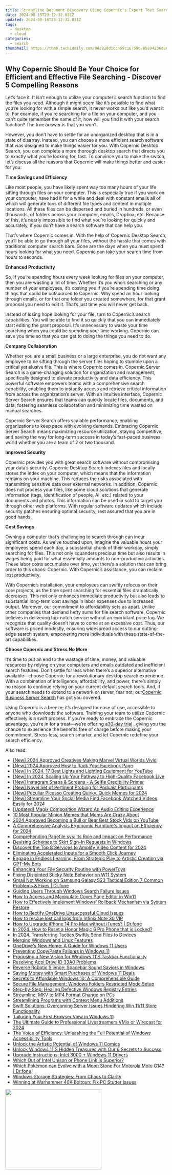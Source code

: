 ```yaml
---
title: Streamline Document Discovery Using Copernic's Expert Text Search Features for Professionals
date: 2024-08-15T23:12:32.031Z
updated: 2024-08-16T23:12:32.031Z
tags:
  - desktop
  - cloud
categories:
  - search
thumbnail: https://thmb.techidaily.com/0e3820d1cc459c1675907e5894236de62a82183359872714a0c5168c962bf67b.jpg
---
```


## Why Copernic Should Be Your Choice for Efficient and Effective File Searching - Discover 5 Compelling Reasons

Let’s face it. It isn’t enough to utilize your computer’s search function to find the files you need. Although it might seem like it’s possible to find what you’re looking for with a simple search, it never works out like you’d want it to. For example, if you’re searching for a file on your computer, and you can’t quite remember the name of it, how will you find it with your search function? The true answer is that you won’t.

 However, you don’t have to settle for an unorganized desktop that is in a state of disarray. Instead, you can choose a more efficient search software that was designed to make things easier for you. With Copernic Desktop Search, you can complete a more thorough desktop search that directs you to exactly what you’re looking for, fast. To convince you to make the switch, let’s discuss all the reasons that Copernic will make things better and easier for you:

**Time Savings and Efficiency**

 Like most people, you have likely spent way too many hours of your life sifting through files on your computer. This is especially true if you work on your computer, have had it for a while and deal with constant emails all of which will generate tons of different file types and content in multiple locations. All these files can be dispersed and buried in hundreds, or even thousands, of folders across your computer, emails, Dropbox, etc. Because of this, it’s nearly impossible to find what you’re looking for quickly and accurately, if you don’t have a search software that can help you.

 That’s where Copernic comes in. With the help of Copernic Desktop Search, you’ll be able to go through all your files, without the hassle that comes with traditional computer search bars. Gone are the days when you must spend hours looking for what you need. Copernic can take your search time from hours to seconds.

**Enhanced Productivity**

 So, if you’re spending hours every week looking for files on your computer, then you are wasting a lot of time. Whether it’s you who’s searching or any number of your employees, it’s costing you if you’re spending time doing things that could be outsourced to Copernic. Why spend an hour looking through emails, or for that one folder you created somewhere, for that grant proposal you need to edit it. That’s just time you will never get back.

 Instead of losing hope looking for your file, turn to Copernic’s search capabilities. You will be able to find it so quickly that you can immediately start editing the grant proposal. It’s unnecessary to waste your time searching when you could be spending your time working. Copernic can save you time so that you can get to doing the things you need to do.

**Company Collaboration**

 Whether you are a small business or a large enterprise, you do not want any employee to be sifting through the server files hoping to stumble upon a critical yet elusive file. This is where Copernic comes in. Copernic Server Search is a game-changing solution for organization and management, specifically designed to elevate productivity and data efficiency. This powerful software empowers teams with a comprehensive search capability, enabling them to instantly access and retrieve critical information from across the organization’s server. With an intuitive interface, Copernic Server Search ensures that teams can quickly locate files, documents, and data, fostering seamless collaboration and minimizing time wasted on manual searches.

 Copernic Server Search offers scalable performance, enabling organizations to keep pace with evolving demands. Embracing Copernic Server Search means maximizing resource utilization, staying competitive, and paving the way for long-term success in today’s fast-paced business world whether you are a team of 2 or two thousand.

**Improved Security**

 Copernic provides you with great search software without compromising your data’s security. Copernic Desktop Search indexes files and locally stores the index on your computer, which means that the information remains on your machine. This reduces the risks associated with transmitting sensitive data over external networks. In addition, Copernic does not process your files, like some cloud solutions that generate information (tags, identification of people, AI, etc.) related to your documents and photos. This information can be used or sold to target you through other web platforms. With regular software updates which include security patches ensuring optimal security, rest assured that you are in good hands.

**Cost Savings**

 Owning a computer that’s challenging to search through can incur significant costs. As we’ve touched upon, imagine the valuable hours your employees spend each day, a substantial chunk of their workday, simply searching for files. This not only squanders precious time but also results in wages being paid for what essentially amounts to non-productive activities. These labor costs accumulate over time, yet there’s a solution that can bring order to this chaos: Copernic. With Copernic’s assistance, you can reclaim lost productivity.

 With Copernic’s installation, your employees can swiftly refocus on their core projects, as the time spent searching for essential files dramatically decreases. This not only enhances immediate productivity but also leads to substantial long-term cost savings in labor expenses due to increased output. Moreover, our commitment to affordability sets us apart. Unlike other companies that demand hefty sums for file search software, Copernic believes in delivering top-notch service without an exorbitant price tag. We recognize that quality doesn’t have to come at an excessive cost. Thus, our software is priced modestly, ensuring widespread access to our cutting-edge search system, empowering more individuals with these state-of-the-art capabilities.

**Choose Copernic and Stress No More**

 It’s time to put an end to the wastage of time, money, and valuable resources by relying on your computers and emails outdated and inefficient search features. Don’t settle for less when there’s a superior alternative available—choose Copernic for a revolutionary desktop search experience. With a combination of intelligence, affordability, and power, there’s simply no reason to continue relying on your current default search tools. And, if your search needs to extend to a network or server, fear not; our[Copernic Business Server Search](https://tools.techidaily.com/copernic/download/) has got you covered.

 Using Copernic is a breeze; it’s designed for ease of use, accessible to anyone who downloads the software. Training your team to utilize Copernic effectively is a swift process. If you’re ready to embrace the Copernic advantage, you’re in for a treat—we’re offering a[30-day trial](https://tools.techidaily.com/copernic/download/) , giving you the chance to experience the benefits free of charge before making your commitment. Stress less, search smarter, and let Copernic redefine your search efficiency.

<ins class="adsbygoogle"
     style="display:block"
     data-ad-format="autorelaxed"
     data-ad-client="ca-pub-7571918770474297"
     data-ad-slot="1223367746"></ins>



<ins class="adsbygoogle"
     style="display:block"
     data-ad-client="ca-pub-7571918770474297"
     data-ad-slot="8358498916"
     data-ad-format="auto"
     data-full-width-responsive="true"></ins>

<span class="atpl-alsoreadstyle">Also read:</span>
<div><ul>
<li><a href="https://facebook-video-footage.techidaily.com/new-2024-approved-creatives-making-marvel-virtual-worlds-vivid/"><u>[New] 2024 Approved  Creatives Making Marvel Virtual Worlds Vivid</u></a></li>
<li><a href="https://facebook-video-recording.techidaily.com/new-2024-approved-how-to-rank-your-facebook-page/"><u>[New] 2024 Approved  How to Rank Your Facebook Page</u></a></li>
<li><a href="https://youtube-zero.techidaily.com/n-2024-17-best-lights-and-lighting-equipment-for-youtube/"><u>[New] In 2024, 17 Best Lights and Lighting Equipment for YouTube</u></a></li>
<li><a href="https://facebook-clips.techidaily.com/new-in-2024-scaling-up-your-pathway-to-high-quality-facebook-live/"><u>[New] In 2024, Scaling Up  Your Pathway to High-Quality Facebook Live</u></a></li>
<li><a href="https://instagram-videos.techidaily.com/new-instagram-snaps-and-screens-a-selfie-credibility-primer/"><u>[New] Instagram Snaps & Screens - A Selfie Credibility Primer</u></a></li>
<li><a href="https://extra-skills.techidaily.com/new-novel-set-of-pertinent-probing-for-podcast-participants/"><u>[New] Novel Set of Pertinent Probing for Podcast Participants</u></a></li>
<li><a href="https://article-helps.techidaily.com/new-peculiar-picasso-creating-quirky-quick-memes-for-2024/"><u>[New] Peculiar Picasso  Creating Quirky, Quick Memes for 2024</u></a></li>
<li><a href="https://facebook-clips.techidaily.com/new-streamline-your-social-media-find-facebook-watched-videos-easily-for-2024/"><u>[New] Streamline Your Social Media  Find Facebook Watched Videos Easily for 2024</u></a></li>
<li><a href="https://extra-skills.techidaily.com/updated-magix-composition-wizard-an-audio-editing-experience/"><u>[Updated] Magix Composition Wizard  An Audio Editing Experience</u></a></li>
<li><a href="https://meme-emoji.techidaily.com/10-most-popular-minion-memes-that-moms-are-crazy-about/"><u>10 Most Popular Minion Memes that Moms Are Crazy About</u></a></li>
<li><a href="https://youtube-clips.techidaily.com/2024-approved-becoming-a-bull-or-bear-best-stock-vids-on-youtube/"><u>2024 Approved  Becoming a Bull or Bear  Best Stock Vids on YouTube</u></a></li>
<li><a href="https://extra-hints.techidaily.com/a-comprehensive-analysis-ergonomic-furnitures-impact-on-efficiency-for-2024/"><u>A Comprehensive Analysis  Ergonomic Furniture's Impact on Efficiency for 2024</u></a></li>
<li><a href="https://win11.techidaily.com/comprehending-pagefilesys-its-role-and-impact-on-performance/"><u>Comprehending Pagefile.sys: Its Role and Impact on Performance</u></a></li>
<li><a href="https://win11.techidaily.com/devising-schemes-to-skirt-sign-in-requests-in-windows/"><u>Devising Schemes to Skirt Sign-In Requests in Windows</u></a></li>
<li><a href="https://youtube-videos.techidaily.com/discover-the-top-8-services-to-amplify-video-content-for-2024/"><u>Discover the Top 8 Services to Amplify Video Content for 2024</u></a></li>
<li><a href="https://win11.techidaily.com/eliminating-accelerated-inputs-for-a-smooth-click-journey/"><u>Eliminating Accelerated Inputs for a Smooth Click Journey</u></a></li>
<li><a href="https://tech-haven.techidaily.com/engage-in-endless-learning-from-strategic-play-to-artistic-creation-via-gpt-my-bots/"><u>Engage in Endless Learning: From Strategic Play to Artistic Creation via GPT-My Bots</u></a></li>
<li><a href="https://win11.techidaily.com/enhancing-your-file-security-routine-with-powertoys/"><u>Enhancing Your File Security Routine with PowerToys</u></a></li>
<li><a href="https://win11.techidaily.com/fixing-disjointed-sticky-note-behavior-on-w11-system/"><u>Fixing Disjointed Sticky Note Behavior on W11 System</u></a></li>
<li><a href="https://howto.techidaily.com/gmail-not-working-on-samsung-galaxy-s23-tactical-edition-7-common-problems-and-fixes-drfone-by-drfone-fix-android-problems-fix-android-problems/"><u>Gmail Not Working on Samsung Galaxy S23 Tactical Edition 7 Common Problems & Fixes | Dr.fone</u></a></li>
<li><a href="https://win11.techidaily.com/guiding-users-through-windows-search-failure-issues/"><u>Guiding Users Through Windows Search Failure Issues</u></a></li>
<li><a href="https://win11.techidaily.com/how-to-access-and-manipulate-cover-page-editor-in-win11/"><u>How to Access and Manipulate Cover Page Editor in Win11</u></a></li>
<li><a href="https://win11.techidaily.com/how-to-effectively-implement-windows-rollback-mechanism-via-system-restore/"><u>How to Effectively Implement Windows' Rollback Mechanism via System Restore</u></a></li>
<li><a href="https://win11.techidaily.com/how-to-rectify-onedrive-unsuccessful-cloud-issues/"><u>How to Rectify OneDrive Unsuccessful Cloud Issues</u></a></li>
<li><a href="https://blog-min.techidaily.com/how-to-rescue-lost-call-logs-from-infinix-note-30-vip-by-fonelab-android-recover-call-logs/"><u>How to rescue lost call logs from Infinix Note 30 VIP</u></a></li>
<li><a href="https://review-topics.techidaily.com/how-to-upgrade-iphone-14-pro-max-without-itunes-drfone-by-drfone-ios-system-repair-ios-system-repair/"><u>How to Upgrade iPhone 14 Pro Max without iTunes? | Dr.fone</u></a></li>
<li><a href="https://easy-unlock-android.techidaily.com/in-2024-how-to-reset-a-honor-magic-6-pro-phone-that-is-locked-by-drfone-android/"><u>In 2024, How to Reset a Honor Magic 6 Pro Phone that is Locked?</u></a></li>
<li><a href="https://fox-cloud.techidaily.com/in-2024-transferring-tactics-swiftly-send-files-to-devices/"><u>In 2024, Transferring Tactics  Swiftly Send Files to Devices</u></a></li>
<li><a href="https://win11.techidaily.com/merging-windows-and-linux-features/"><u>Merging Windows and Linux Features</u></a></li>
<li><a href="https://win11.techidaily.com/onedrives-new-home-a-guide-for-windows-11-users/"><u>OneDrive's New Home: A Guide for Windows 11 Users</u></a></li>
<li><a href="https://win11.techidaily.com/preventing-copypaste-failures-in-windows-11/"><u>Preventing Copy/Paste Failures in Windows 11</u></a></li>
<li><a href="https://win11.techidaily.com/proposing-a-new-vision-for-windows-11s-taskbar-functionality/"><u>Proposing a New Vision for Windows 11'S Taskbar Functionality</u></a></li>
<li><a href="https://driver-error.techidaily.com/resolving-acpi-drive-id-33a0-problems/"><u>Resolving Acpi Drive ID 33A0 Problems</u></a></li>
<li><a href="https://win11.techidaily.com/reverse-robotic-silence-spacebar-sound-saviors-in-windows/"><u>Reverse Robotic Silence: Spacebar Sound Saviors in Windows</u></a></li>
<li><a href="https://win11.techidaily.com/saving-money-with-smart-purchases-of-windows-11-deals/"><u>Saving Money with Smart Purchases of Windows 11 Deals</u></a></li>
<li><a href="https://win11.techidaily.com/secrets-to-affordable-windows-10-a-comprehensible-guide/"><u>Secrets to Affordable Windows 10: A Comprehensible Guide</u></a></li>
<li><a href="https://win11.techidaily.com/secure-file-management-windows-folders-restricted-mode-setup/"><u>Secure File Management: Windows Folders Restricted Mode Setup</u></a></li>
<li><a href="https://win11.techidaily.com/step-by-step-healing-defective-windows-registry-entries/"><u>Step-by-Step: Healing Defective Windows Registry Entries</u></a></li>
<li><a href="https://win11.techidaily.com/streamline-mkv-to-mp4-format-change-on-pcs/"><u>Streamline: MKV to MP4 Format Change on PCs</u></a></li>
<li><a href="https://win11.techidaily.com/streamlining-programs-with-context-menu-additions/"><u>Streamlining Programs with Context Menu Additions</u></a></li>
<li><a href="https://win11.techidaily.com/swift-solutions-overcoming-server-issues-hindering-win-1111-store-functionality/"><u>Swift Solutions: Overcoming Server Issues Hindering Win 11/11 Store Functionality</u></a></li>
<li><a href="https://win11.techidaily.com/tailoring-your-first-browser-view-in-windows-11/"><u>Tailoring Your First Browser View in Windows 11</u></a></li>
<li><a href="https://some-guidance.techidaily.com/the-ultimate-guide-to-professional-livestreamers-vmix-or-wirecast-for-2024/"><u>The Ultimate Guide to Professional Livestreamers  VMix or Wirecast for 2024</u></a></li>
<li><a href="https://win11.techidaily.com/the-voice-of-efficiency-unleashing-the-full-potential-of-windows-accessibility-tools/"><u>The Voice of Efficiency: Unleashing the Full Potential of Windows Accessibility Tools</u></a></li>
<li><a href="https://win11.techidaily.com/unlock-the-artistic-potential-of-windows-11-comics/"><u>Unlock the Artistic Potential of Windows 11 Comics</u></a></li>
<li><a href="https://win11.techidaily.com/unlock-windows-11s-hidden-treasures-with-our-6-secrets-to-success/"><u>Unlock Windows 11'S Hidden Treasures with Our 6 Secrets to Success</u></a></li>
<li><a href="https://graphic-issues.techidaily.com/upgrade-instructions-intel-3000-plus-windows-11-drivers/"><u>Upgrade Instructions: Intel 3000 + Windows 11 Drivers</u></a></li>
<li><a href="https://win11.techidaily.com/which-out-of-intel-unison-or-phone-link-is-superior/"><u>Which Out of Intel Unison or Phone Link Is Superior?</u></a></li>
<li><a href="https://android-pokemon-go.techidaily.com/which-pokemon-can-evolve-with-a-moon-stone-for-motorola-moto-g14-drfone-by-drfone-virtual-android/"><u>Which Pokémon can Evolve with a Moon Stone For Motorola Moto G14? | Dr.fone</u></a></li>
<li><a href="https://win11.techidaily.com/windows-storage-strategies-from-chaos-to-clarity/"><u>Windows Storage Strategies: From Chaos to Clarity</u></a></li>
<li><a href="https://win11.techidaily.com/winning-at-warhammer-40k-boltgun-fix-pc-stutter-issues/"><u>Winning at Warhammer 40K Boltgun: Fix PC Stutter Issues</u></a></li>
</ul></div>

<!-- affiliate ads begin -->
<a href="https://united.elfm.net/c/5597632/748964/4704" target="_top" id="748964"><img src="//a.impactradius-go.com/display-ad/4704-748964" border="0" alt="" width="300" height="250"/></a><img height="0" width="0" src="https://united.elfm.net/i/5597632/748964/4704" style="position:absolute;visibility:hidden;" border="0" />
<!-- affiliate ads end -->